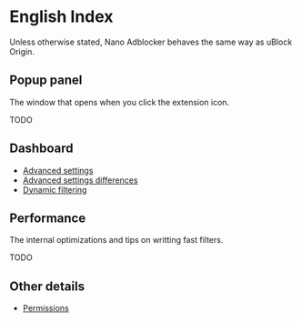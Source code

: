 # English Index

Unless otherwise stated, Nano Adblocker behaves the same way as uBlock Origin.

## Popup panel

The window that opens when you click the extension icon.

TODO

## Dashboard

* [Advanced settings](https://github.com/gorhill/uBlock/wiki/Advanced-settings)
* [Advanced settings differences](/en/AdvancedSettings.MD)
* [Dynamic filtering](https://github.com/gorhill/uBlock/wiki/Advanced-user-features#dynamic-filtering)

## Performance

The internal optimizations and tips on writting fast filters.

TODO

## Other details

* [Permissions](https://github.com/gorhill/uBlock/wiki/Permissions)
